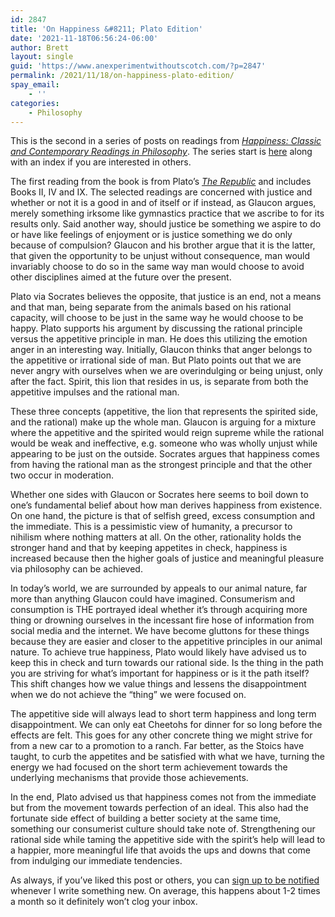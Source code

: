 ```yaml
---
id: 2847
title: 'On Happiness &#8211; Plato Edition'
date: '2021-11-18T06:56:24-06:00'
author: Brett
layout: single
guid: 'https://www.anexperimentwithoutscotch.com/?p=2847'
permalink: /2021/11/18/on-happiness-plato-edition/
spay_email:
    - ''
categories:
    - Philosophy
---
```


This is the second in a series of posts on readings from *[Happiness: Classic and Contemporary Readings in Philosophy](https://www.goodreads.com/book/show/796741.Happiness?from_search=true&from_srp=true&qid=TXzE6O7fPJ&rank=1)*. The series start is [here](https://www.anexperimentwithoutscotch.com/2021/10/30/on-happiness-a-blog-post-series-maybe/) along with an index if you are interested in others.

The first reading from the book is from Plato’s *[The Republic](https://en.wikipedia.org/wiki/Republic_(Plato))* and includes Books II, IV and IX. The selected readings are concerned with justice and whether or not it is a good in and of itself or if instead, as Glaucon argues, merely something irksome like gymnastics practice that we ascribe to for its results only. Said another way, should justice be something we aspire to do or have like feelings of enjoyment or is justice something we do only because of compulsion? Glaucon and his brother argue that it is the latter, that given the opportunity to be unjust without consequence, man would invariably choose to do so in the same way man would choose to avoid other disciplines aimed at the future over the present.

Plato via Socrates believes the opposite, that justice is an end, not a means and that man, being separate from the animals based on his rational capacity, will choose to be just in the same way he would choose to be happy. Plato supports his argument by discussing the rational principle versus the appetitive principle in man. He does this utilizing the emotion anger in an interesting way. Initially, Glaucon thinks that anger belongs to the appetitive or irrational side of man. But Plato points out that we are never angry with ourselves when we are overindulging or being unjust, only after the fact. Spirit, this lion that resides in us, is separate from both the appetitive impulses and the rational man.

These three concepts (appetitive, the lion that represents the spirited side, and the rational) make up the whole man. Glaucon is arguing for a mixture where the appetitive and the spirited would reign supreme while the rational would be weak and ineffective, e.g. someone who was wholly unjust while appearing to be just on the outside. Socrates argues that happiness comes from having the rational man as the strongest principle and that the other two occur in moderation.

Whether one sides with Glaucon or Socrates here seems to boil down to one’s fundamental belief about how man derives happiness from existence. On one hand, the picture is that of selfish greed, excess consumption and the immediate. This is a pessimistic view of humanity, a precursor to nihilism where nothing matters at all. On the other, rationality holds the stronger hand and that by keeping appetites in check, happiness is increased because then the higher goals of justice and meaningful pleasure via philosophy can be achieved.

In today’s world, we are surrounded by appeals to our animal nature, far more than anything Glaucon could have imagined. Consumerism and consumption is THE portrayed ideal whether it’s through acquiring more thing or drowning ourselves in the incessant fire hose of information from social media and the internet. We have become gluttons for these things because they are easier and closer to the appetitive principles in our animal nature. To achieve true happiness, Plato would likely have advised us to keep this in check and turn towards our rational side. Is the thing in the path you are striving for what’s important for happiness or is it the path itself? This shift changes how we value things and lessens the disappointment when we do not achieve the “thing” we were focused on.

The appetitive side will always lead to short term happiness and long term disappointment. We can only eat Cheetohs for dinner for so long before the effects are felt. This goes for any other concrete thing we might strive for from a new car to a promotion to a ranch. Far better, as the Stoics have taught, to curb the appetites and be satisfied with what we have, turning the energy we had focused on the short term achievement towards the underlying mechanisms that provide those achievements.

In the end, Plato advised us that happiness comes not from the immediate but from the movement towards perfection of an ideal. This also had the fortunate side effect of building a better society at the same time, something our consumerist culture should take note of. Strengthening our rational side while taming the appetitive side with the spirit’s help will lead to a happier, more meaningful life that avoids the ups and downs that come from indulging our immediate tendencies.

As always, if you’ve liked this post or others, you can [sign up to be notified](https://www.anexperimentwithoutscotch.com/subscribe/) whenever I write something new. On average, this happens about 1-2 times a month so it definitely won’t clog your inbox.